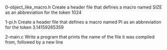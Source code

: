 0-object_like_macro.h Create a header file that defines a macro named SIZE as an abbreviation for the token 1024

1-pi.h Create a header file that defines a macro named PI as an abbreviation for the token 3.14159265359

2-main.c Write a program that prints the name of the file it was compiled from, followed by a new line


